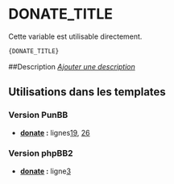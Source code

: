 # DONATE_TITLE


Cette variable est utilisable directement.

```html
{DONATE_TITLE}
```

##Description
[*Ajouter une description*](https://fa-tvars.appspot.com/var/DONATE_TITLE)

## Utilisations dans les templates

### Version PunBB
* __[donate](../tpl/var/punbb/donate.md#readme) :__ lignes[19](../tpl/src/punbb/donate.tpl#L19), [26](../tpl/src/punbb/donate.tpl#L26)

### Version phpBB2
* __[donate](../tpl/var/subsilver/donate.md#readme) :__ ligne[3](../tpl/src/subsilver/donate.tpl#L3)